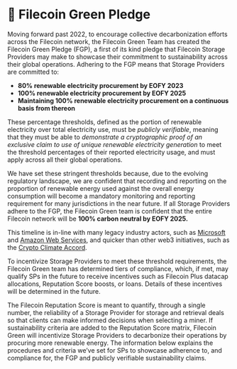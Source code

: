 # 🔱 Filecoin Green Pledge

Moving forward past 2022, to encourage collective decarbonization efforts across the Filecoin network, the Filecoin Green Team has created the Filecoin Green Pledge (FGP), a first of its kind pledge that Filecoin Storage Providers may make to showcase their commitment to sustainability across their global operations. Adhering to the FGP means that Storage Providers are committed to:

* **80% renewable electricity procurement by EOFY 2023**
* **100% renewable electricity procurement by EOFY 2025**
* **Maintaining 100% renewable electricity procurement on a continuous basis from thereon**

These percentage thresholds, defined as the portion of renewable electricity over total electricity use, must be _publicly verifiable_, meaning that they must be able to _demonstrate a cryptographic proof of an exclusive claim to use of unique renewable electricity generation_ to meet the threshold percentages of their reported electricity usage, and must apply across all their global operations.

We have set these stringent thresholds because, due to the evolving regulatory landscape, we are confident that recording and reporting on the proportion of renewable energy used against the overall energy consumption will become a mandatory monitoring and reporting requirement for many jurisdictions in the near future. If all Storage Providers adhere to the FGP, the Filecoin Green team is confident that the entire Filecoin network will be **100% carbon neutral by EOFY 2025.**

This timeline is in-line with many legacy industry actors, such as [Microsoft](https://blogs.microsoft.com/blog/2020/01/16/microsoft-will-be-carbon-negative-by-2030/) and [Amazon Web Services](https://aws.amazon.com/about-aws/whats-new/2022/03/aws-launches-customer-carbon-footprint-tool/), and quicker than other web3 initiatives, such as the [Crypto Climate Accord](https://cryptoclimate.org/accord/).

To incentivize Storage Providers to meet these threshold requirements, the Filecoin Green team has determined tiers of compliance, which, if met, may qualify SPs in the future to receive incentives such as Filecoin Plus datacap allocations, Reputation Score boosts, or loans. Details of these incentives will be determined in the future.

The Filecoin Reputation Score is meant to quantify, through a single number, the reliability of a Storage Provider for storage and retrieval deals so that clients can make informed decisions when selecting a miner. If sustainability criteria are added to the Reputation Score matrix, Filecoin Green will incentivize Storage Providers to decarbonize their operations by procuring more renewable energy. The information below explains the procedures and criteria we’ve set for SPs to showcase adherence to, and compliance for, the FGP and publicly verifiable sustainability claims.
